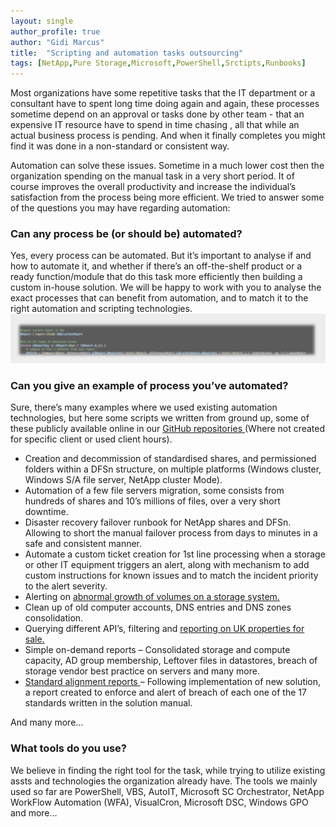 ```yaml
---
layout: single
author_profile: true
author: "Gidi Marcus"
title:  "Scripting and automation tasks outsourcing"
tags: [NetApp,Pure Storage,Microsoft,PowerShell,Srctipts,Runbooks]
---
```


Most organizations have some repetitive tasks that the IT department or a consultant have to spent long time doing again and again, these processes sometime depend on an approval or tasks done by other team - that an expensive IT resource have to spend in time chasing ,  all that while an actual business process is pending.  And when it finally completes you might find it was done in a non-standard or consistent way. 

Automation can solve these issues. Sometime in a much lower cost then the organization spending on the manual task in a very short period. It of course improves the overall productivity and increase the individual’s satisfaction from the process being more efficient. We tried to answer some of the questions you may have regarding automation:

<h3>Can any process be (or should be) automated?</h3>
Yes, every process can be automated. But it’s important to analyse if and how to automate it, and whether if there’s an off-the-shelf product or a ready function/module that do this task more efficiently then building a custom in-house solution. 
We will be happy to work with you to analyse the exact processes that can benefit from automation, and to match it to the right automation and scripting technologies.  
<center><img src="/assets/images/Code_snippt.jpg"></center>
<h3>Can you give an example of process you’ve automated?</h3>
Sure, there’s many examples where we used existing automation technologies, but here some scripts we written from ground up, some of these publicly available online in our <a target="_blank" rel="noopener noreferrer" href="https://github.com/MGidi"> GitHub repositories </a> (Where not created for specific client or used client hours).
<ul>
  <li>Creation and decommission of standardised shares, and permissioned folders within a DFSn structure, on multiple platforms (Windows cluster, Windows S/A file server, NetApp cluster Mode).</li>
  <li>Automation of a few file servers migration, some consists from hundreds of shares and 10’s millions of files, over a very short downtime. </li>
  <li>Disaster recovery failover runbook for NetApp shares and DFSn. Allowing to short the manual failover process from days to minutes in a safe and consistent manner.</li>
  <li>Automate a custom ticket creation for 1st line processing when a storage or other IT equipment triggers an alert, along with mechanism to add custom instructions for known issues and to match the incident priority to the alert severity.</li>
  <li>Alerting on <a target="_blank" rel="noopener noreferrer" href="https://github.com/MGidi/PureStorage_Volume_Growth_Alerts"> abnormal growth of volumes on a storage system. </a></li>
  <li>Clean up of old computer accounts, DNS entries and DNS zones consolidation. </li>
  <li>Querying different API’s, filtering and <a target="_blank" rel="noopener noreferrer" href ="https://github.com/MGidi/UKPropertySearchesUsingAPIs"> reporting on UK properties for sale.<a></li>
    <li>Simple on-demand reports – Consolidated storage and compute capacity, AD group membership, Leftover files in datastores, breach of storage vendor best practice on servers and many more.</li>
    <li><a target="_blank" rel="noopener noreferrer" href="https://github.com/MGidi/NetAppCdotBestPracticeReportForNAS"> Standard alignment reports </a> – Following implementation of new solution, a report created to enforce and alert of breach of each one of the 17 standards written in the solution manual.</li>
</ul>
And many more…

<h3>What tools do you use?</h3>
We believe in finding the right tool for the task, while trying to utilize existing assts and technologies the organization already have. The tools we mainly used so far are PowerShell, VBS, AutoIT, Microsoft SC Orchestrator, NetApp WorkFlow Automation (WFA), VisualCron,  Microsoft DSC, Windows GPO and more… 
